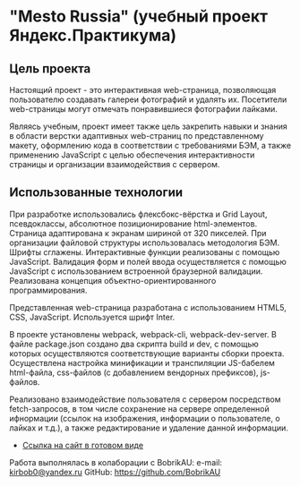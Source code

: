 # "Mesto Russia" (учебный проект Яндекс.Практикума)

## Цель проекта

Настоящий проект - это интерактивная web-страница, позволяющая пользователю
создавать галереи фотографий и удалять их. Посетители web-страницы могут отмечать понравившиеся
фотографии лайками.

Являясь учебным, проект имеет также цель закрепить навыки и знания в области верстки
адаптивных web-страниц по представленному макету, оформлению кода в соответствии с требованиями
БЭМ, а также применению JavaScript с целью обеспечения интерактивности страницы и организации
взаимодействия с сервером.

## Использованные технологии

При разработке использовались флексбокс-вёрстка и Grid Layout, псевдоклассы, абсолютное
позиционирование html-элементов. Страница адаптирована к экранам шириной от 320 пикселей.
При организации файловой структуры использовалась методология БЭМ. Шрифты сглажены.
Интерактивные функции реализованы с помощью JavaScript. Валидация форм и полей ввода осуществляется
с помощью JavaScript с использованием встроенной браузерной валидации. Реализована концепция
объектно-ориентированного программирования.

Представленная web-страница разработана с использованием HTML5, CSS, JavaScript. Используется шрифт Inter.

В проекте установлены webpack, webpack-cli, webpack-dev-server. В файле package.json создано два
скрипта build и dev, с помощью которых осуществляются соответствующие варианты сборки проекта.
Осуществлена настройка минификации и транспиляции JS-бабелем html-файла, css-файлов (с добавлением вендорных префиксов), js-файлов.

Реализовано взаимодействие пользователя с сервером посредством fetch-запросов, в том
числе сохранение на сервере определенной ифнормации (ссылок на изображения, информации о
пользователе, о лайках и т.д.), а также редактирование и удаление данной информации.

* [Ссылка на сайт в готовом виде](https://kitybot.github.io/mesto-project/)


Работа выполнялась в колаборации с BobrikAU:
e-mail: kirbob0@yandex.ru
GitHub: https://github.com/BobrikAU